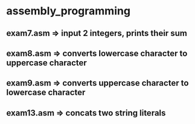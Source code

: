 # assembly_programming
## exam7.asm  => input 2 integers, prints their sum
## exam8.asm  => converts lowercase character to uppercase character
## exam9.asm  => converts uppercase character to lowercase character
## exam13.asm => concats two string literals
